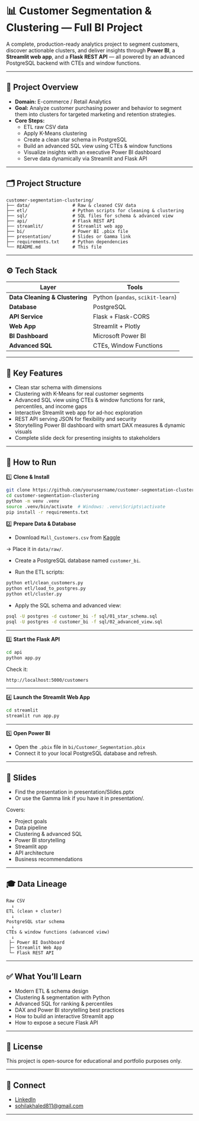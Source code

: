 # 📊 Customer Segmentation & Clustering — Full BI Project

A complete, production-ready analytics project to segment customers, discover actionable clusters, and deliver insights through **Power BI**, a **Streamlit web app**, and a **Flask REST API** — all powered by an advanced PostgreSQL backend with CTEs and window functions.

---

## 🚀 **Project Overview**

- **Domain:** E-commerce / Retail Analytics
- **Goal:** Analyze customer purchasing power and behavior to segment them into clusters for targeted marketing and retention strategies.
- **Core Steps:**
  - ETL raw CSV data
  - Apply K-Means clustering
  - Create a clean star schema in PostgreSQL
  - Build an advanced SQL view using CTEs & window functions
  - Visualize insights with an executive Power BI dashboard
  - Serve data dynamically via Streamlit and Flask API

---

## 🗂️ **Project Structure**

```plaintext
customer-segmentation-clustering/
├── data/                # Raw & cleaned CSV data
├── etl/                 # Python scripts for cleaning & clustering
├── sql/                 # SQL files for schema & advanced view
├── api/                 # Flask REST API
├── streamlit/           # Streamlit web app
├── bi/                  # Power BI .pbix file
├── presentation/        # Slides or Gamma link
├── requirements.txt     # Python dependencies
└── README.md            # This file
```

---
## ⚙️ **Tech Stack**

| Layer                          | Tools                             |
| ------------------------------ | --------------------------------- |
| **Data Cleaning & Clustering** | Python (`pandas`, `scikit-learn`) |
| **Database**                   | PostgreSQL                        |
| **API Service**                | Flask + Flask-CORS                |
| **Web App**                    | Streamlit + Plotly                |
| **BI Dashboard**               | Microsoft Power BI                |
| **Advanced SQL**               | CTEs, Window Functions            |

---

## 📌 **Key Features**
- Clean star schema with dimensions
- Clustering with K-Means for real customer segments
- Advanced SQL view using CTEs & window functions for rank, percentiles, and income gaps
- Interactive Streamlit web app for ad-hoc exploration
- REST API serving JSON for flexibility and security
- Storytelling Power BI dashboard with smart DAX measures & dynamic visuals
- Complete slide deck for presenting insights to stakeholders

---

## 🚀 **How to Run**
1️⃣ **Clone & Install**
```bash
git clone https://github.com/yourusername/customer-segmentation-clustering.git
cd customer-segmentation-clustering
python -m venv .venv
source .venv/bin/activate  # Windows: .venv\Scripts\activate
pip install -r requirements.txt
```
2️⃣ **Prepare Data & Database**
- Download `Mall_Customers.csv` from [Kaggle](https://www.kaggle.com/datasets/vjchoudhary7/customer-segmentation-tutorial-in-python?resource=download)

→ Place it in `data/raw/`.

- Create a PostgreSQL database named `customer_bi`.

- Run the ETL scripts:
```bash
python etl/clean_customers.py
python etl/load_to_postgres.py
python etl/cluster.py
```
- Apply the SQL schema and advanced view:
```bash
psql -U postgres -d customer_bi -f sql/01_star_schema.sql
psql -U postgres -d customer_bi -f sql/02_advanced_view.sql
```
---
3️⃣ **Start the Flask API**
```bash
cd api
python app.py
```
Check it:
```bash
http://localhost:5000/customers
```

---

4️⃣ **Launch the Streamlit Web App**
```bash
cd streamlit
streamlit run app.py
```

---

5️⃣ **Open Power BI**
- Open the `.pbix` file in `bi/Customer_Segmentation.pbix`
- Connect it to your local PostgreSQL database and refresh.

---

## 📑 **Slides**
- Find the presentation in presentation/Slides.pptx
- Or use the Gamma link if you have it in presentation/.

Covers:
- Project goals
- Data pipeline
- Clustering & advanced SQL
- Power BI storytelling
- Streamlit app
- API architecture
- Business recommendations

---

## 🎓 **Data Lineage**
```pgsql
Raw CSV 
  ↓
ETL (clean + cluster)
  ↓
PostgreSQL star schema
  ↓
CTEs & window functions (advanced view)
  ↓
 ├─ Power BI Dashboard
 ├─ Streamlit Web App
 └─ Flask REST API
```
---

## ✅ **What You’ll Learn**
- Modern ETL & schema design
- Clustering & segmentation with Python
- Advanced SQL for ranking & percentiles
- DAX and Power BI storytelling best practices
- How to build an interactive Streamlit app
- How to expose a secure Flask API

---

## 📜 **License**
This project is open-source for educational and portfolio purposes only.

---

## 🤝 **Connect**
- [LinkedIn](http://www.linkedin.com/in/sohilakabbas)
- sohilakhaled811@gmail.com

---













